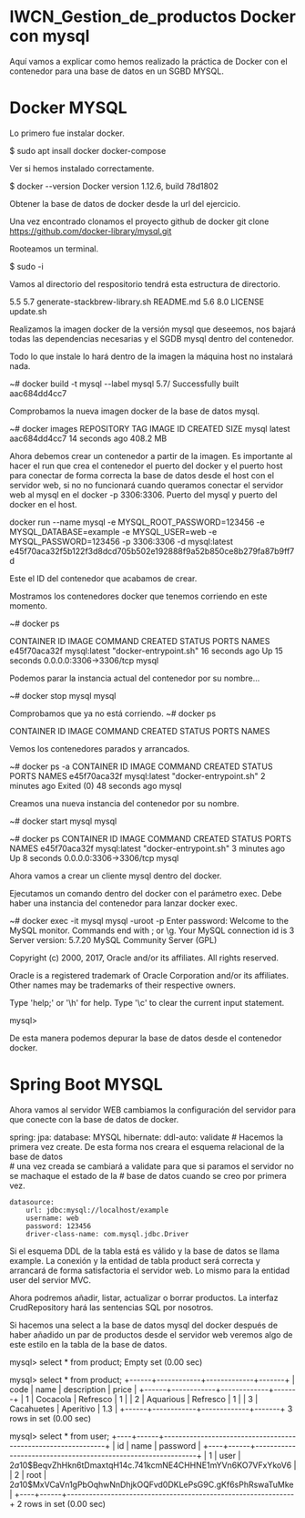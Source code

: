 # IWCN_Gestion_de_productos Docker con mysql


Aquí vamos a explicar como hemos realizado la práctica de Docker con
el contenedor para una base de datos en un SGBD MYSQL.

# Docker MYSQL

Lo primero fue instalar docker.

$ sudo apt insall docker docker-compose

Ver si hemos instalado correctamente.

$ docker --version
Docker version 1.12.6, build 78d1802

Obtener la base de datos de docker desde la url del ejercicio.

Una vez encontrado clonamos el proyecto github de docker
git clone https://github.com/docker-library/mysql.git

Rooteamos un terminal.

$ sudo -i

Vamos al directorio del respositorio tendrá esta estructura
de directorio.

5.5  5.7  generate-stackbrew-library.sh  README.md
5.6  8.0  LICENSE                        update.sh

Realizamos la imagen docker de la versión mysql que deseemos, nos bajará
todas las dependencias necesarias y el SGDB mysql dentro del contenedor.

Todo lo que instale lo hará dentro de la imagen la máquina host no instalará
nada.

~# docker build -t mysql --label mysql 5.7/
Successfully built aac684dd4cc7


Comprobamos la nueva imagen docker de la base de datos mysql.

~# docker images
REPOSITORY          TAG                 IMAGE ID            CREATED             SIZE
mysql               latest              aac684dd4cc7        14 seconds ago      408.2 MB

Ahora debemos crear un contenedor a partir de la imagen. Es importante al hacer el run que crea el contenedor
el puerto del docker y el puerto host para conectar de forma correcta la base de datos desde el host con el servidor
web, si no no funcionará cuando queramos conectar el servidor web al mysql en el docker -p 3306:3306. Puerto del mysql y puerto del docker en el host.

docker run --name mysql -e MYSQL_ROOT_PASSWORD=123456 -e MYSQL_DATABASE=example -e MYSQL_USER=web -e MYSQL_PASSWORD=123456 -p 3306:3306 -d mysql:latest
e45f70aca32f5b122f3d8dcd705b502e192888f9a52b850ce8b279fa87b9ff7d

Este el ID del contenedor que acabamos de crear.

Mostramos los contenedores docker que tenemos corriendo en este momento.

~# docker ps

CONTAINER ID        IMAGE               COMMAND                  CREATED             STATUS              PORTS                    NAMES
e45f70aca32f        mysql:latest        "docker-entrypoint.sh"   16 seconds ago      Up 15 seconds       0.0.0.0:3306->3306/tcp   mysql

Podemos parar la instancia actual del contenedor por su nombre...

~# docker stop mysql
mysql

Comprobamos que ya no está corriendo.
~# docker ps

CONTAINER ID        IMAGE               COMMAND             CREATED             STATUS              PORTS               NAMES

Vemos los contenedores parados y arrancados.

~# docker ps -a
CONTAINER ID        IMAGE               COMMAND                  CREATED             STATUS                      PORTS               NAMES
e45f70aca32f        mysql:latest        "docker-entrypoint.sh"   2 minutes ago       Exited (0) 48 seconds ago                       mysql


Creamos una nueva instancia del contenedor por su nombre.

~# docker start mysql
mysql

~# docker ps
CONTAINER ID        IMAGE               COMMAND                  CREATED             STATUS              PORTS                    NAMES
e45f70aca32f        mysql:latest        "docker-entrypoint.sh"   3 minutes ago       Up 8 seconds        0.0.0.0:3306->3306/tcp   mysql

Ahora vamos a crear un cliente mysql dentro del docker.

Ejecutamos un comando dentro del docker con el parámetro exec. Debe haber una instancia del contenedor para lanzar docker exec.

~# docker exec -it mysql mysql -uroot -p
Enter password:
Welcome to the MySQL monitor.  Commands end with ; or \g.
Your MySQL connection id is 3
Server version: 5.7.20 MySQL Community Server (GPL)

Copyright (c) 2000, 2017, Oracle and/or its affiliates. All rights reserved.

Oracle is a registered trademark of Oracle Corporation and/or its
affiliates. Other names may be trademarks of their respective
owners.

Type 'help;' or '\h' for help. Type '\c' to clear the current input statement.

mysql>

De esta manera podemos depurar la base de datos desde el contenedor docker.

# Spring Boot MYSQL

Ahora vamos al servidor WEB cambiamos la configuración del servidor para que conecte con
la base de datos de docker.

spring:
    jpa:
        database: MYSQL
        hibernate:
            ddl-auto: validate # Hacemos la primera vez create. De esta forma nos creara el esquema relacional de la base de datos  
                               # una vez creada se cambiará a validate para que si paramos el servidor no se machaque el estado de la
                               # base de datos cuando se creo por primera vez.

    datasource:
        url: jdbc:mysql://localhost/example
        username: web
        password: 123456
        driver-class-name: com.mysql.jdbc.Driver

Si el esquema DDL de la tabla está es válido y la base de datos se llama example. La conexión
y la entidad de tabla product será correcta y arrancará de forma satisfactoria el servidor web.
Lo mismo para la entidad user del servior MVC.

Ahora podremos añadir, listar, actualizar o borrar productos. La interfaz CrudRepository hará las
sentencias SQL por nosotros.

Si hacemos una select a la base de datos mysql del docker después de haber añadido un par de productos desde
el servidor web veremos algo de este estilo en la tabla de la base de datos.

mysql> select * from product;
Empty set (0.00 sec)

mysql> select * from product;
+------+------------+-------------+-------+
| code | name       | description | price |
+------+------------+-------------+-------+
|    1 | Cocacola   | Refresco    |     1 |
|    2 | Aquarious  | Refresco    |     1 |
|    3 | Cacahuetes | Aperitivo   |   1.3 |
+------+------------+-------------+-------+
3 rows in set (0.00 sec)

mysql> select * from user;
+----+------+--------------------------------------------------------------+
| id | name | password                                                     |
+----+------+--------------------------------------------------------------+
|  1 | user | $2a$10$BeqvZhHkn6tDmaxtqH14c.741kcmNE4CHHNE1mYVn6KO7VFxYkoV6 |
|  2 | root | $2a$10$MxVCaVn1gPbOqhwNnDhjkOQFvd0DKLePsG9C.gKf6sPhRswaTuMke |
+----+------+--------------------------------------------------------------+
2 rows in set (0.00 sec)
